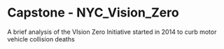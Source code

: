 # Capstone - NYC_Vision_Zero
A brief analysis of the VIsion Zero Initiative started in 2014 to curb motor vehicle collision deaths
